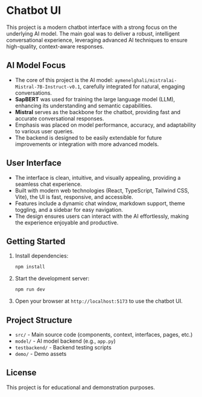 # Chatbot UI

This project is a modern chatbot interface with a strong focus on the underlying AI model. The main goal was to deliver a robust, intelligent conversational experience, leveraging advanced AI techniques to ensure high-quality, context-aware responses.

## AI Model Focus
- The core of this project is the AI model: `aymenelghali/mistralai-Mistral-7B-Instruct-v0.1`, carefully integrated for natural, engaging conversations.
- **SapBERT** was used for training the large language model (LLM), enhancing its understanding and semantic capabilities.
- **Mistral** serves as the backbone for the chatbot, providing fast and accurate conversational responses.
- Emphasis was placed on model performance, accuracy, and adaptability to various user queries.
- The backend is designed to be easily extendable for future improvements or integration with more advanced models.

## User Interface
- The interface is clean, intuitive, and visually appealing, providing a seamless chat experience.
- Built with modern web technologies (React, TypeScript, Tailwind CSS, Vite), the UI is fast, responsive, and accessible.
- Features include a dynamic chat window, markdown support, theme toggling, and a sidebar for easy navigation.
- The design ensures users can interact with the AI effortlessly, making the experience enjoyable and productive.

## Getting Started
1. Install dependencies:
   ```sh
   npm install
   ```
2. Start the development server:
   ```sh
   npm run dev
   ```
3. Open your browser at `http://localhost:5173` to use the chatbot UI.

## Project Structure
- `src/` - Main source code (components, context, interfaces, pages, etc.)
- `model/` - AI model backend (e.g., `app.py`)
- `testbackend/` - Backend testing scripts
- `demo/` - Demo assets

## License
This project is for educational and demonstration purposes.
